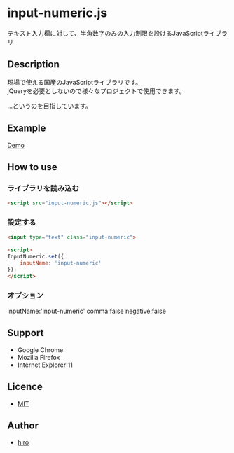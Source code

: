 input-numeric.js
===
テキスト入力欄に対して、半角数字のみの入力制限を設けるJavaScriptライブラリ

## Description
現場で使える国産のJavaScriptライブラリです。<br>
jQueryを必要としないので様々なプロジェクトで使用できます。

…というのを目指しています。

## Example
<a href="http://hiro0218.github.io/works/input-numeric.js/">Demo</a>

## How to use
### ライブラリを読み込む
```html
<script src="input-numeric.js"></script>
```

### 設定する
```html
<input type="text" class="input-numeric">

<script>
InputNumeric.set({
	inputName: 'input-numeric'
});
</script>
```

### オプション
inputName:'input-numeric'
comma:false
negative:false



## Support
* Google Chrome
* Mozilla Firefox
* Internet Explorer 11


## Licence
* [MIT](https://github.com/hiro0218/input-numeric.js/LICENSE)


## Author
* [hiro](http://b.0218.jp/)
